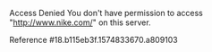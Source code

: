 Access Denied You don't have permission to access "http://www.nike.com/" on this server.

Reference #18.b115eb3f.1574833670.a809103
